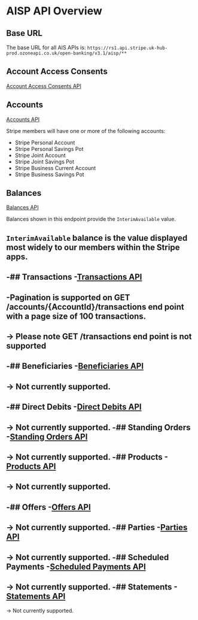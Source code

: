 # AISP API Overview

## Base URL
The base URL for all AIS APIs is: `https://rs1.api.stripe.uk-hub-prod.ozoneapi.co.uk/open-banking/v3.1/aisp/**`

## Account Access Consents
[Account Access Consents API](/perry/developer/documentation?resource=dev-ui-portal&document=swagger/account-info-openapi.yaml#operations-tag-Account_Access)

## Accounts
[Accounts API](/perry/developer/documentation?resource=dev-ui-portal&document=swagger/account-info-openapi.yaml#operations-tag-Accounts)

Stripe members will have one or more of the following accounts:
- Stripe Personal Account
- Stripe Personal Savings Pot
- Stripe Joint Account
- Stripe Joint Savings Pot
- Stripe Business Current Account
- Stripe Business Savings Pot

## Balances
[Balances API](/perry/developer/documentation?resource=dev-ui-portal&document=swagger/account-info-openapi.yaml#operations-tag-Balances)

Balances shown in this endpoint provide the `InterimAvailable` value.

`InterimAvailable` balance is the value displayed most widely to our members within the Stripe apps.
-
-## Transactions
-[Transactions API](/perry/developer/documentation?resource=dev-ui-portal&document=swagger/account-info-openapi.yaml#operations-tag-Transactions)
-
-Pagination is supported on GET /accounts/{AccountId}/transactions end point with a page size of 100 transactions.
-
-> Please note GET /transactions end point is not supported
-
-## Beneficiaries
-[Beneficiaries API](/perry/developer/documentation?resource=dev-ui-portal&document=swagger/account-info-openapi.yaml#operations-tag-Beneficiaries)
-
-> Not currently supported.
-
-## Direct Debits
-[Direct Debits API](/perry/developer/documentation?resource=dev-ui-portal&document=swagger/account-info-openapi.yaml#operations-tag-Direct_Debits)
-
-> Not currently supported.
-## Standing Orders
-[Standing Orders API](/perry/developer/documentation?resource=dev-ui-portal&document=swagger/account-info-openapi.yaml#operations-tag-Standing_Orders)
-
-> Not currently supported.
-## Products
-[Products API](/perry/developer/documentation?resource=dev-ui-portal&document=swagger/account-info-openapi.yaml#operations-tag-Products)
-
-> Not currently supported.
-
-## Offers
-[Offers API](/perry/developer/documentation?resource=dev-ui-portal&document=swagger/account-info-openapi.yaml#operations-tag-Offers)
-
-> Not currently supported.
-## Parties
-[Parties API](/perry/developer/documentation?resource=dev-ui-portal&document=swagger/account-info-openapi.yaml#operations-tag-Parties)
-
-> Not currently supported.
-## Scheduled Payments
-[Scheduled Payments API](/perry/developer/documentation?resource=dev-ui-portal&document=swagger/account-info-openapi.yaml#operations-tag-Scheduled_Payments)
-
-> Not currently supported.
-## Statements
-[Statements API](/perry/developer/documentation?resource=dev-ui-portal&document=swagger/account-info-openapi.yaml#operations-tag-Statements)
-
-> Not currently supported.
